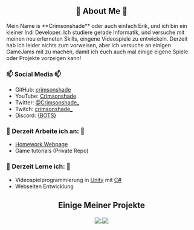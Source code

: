 <!-- Links zu projekten -->
[Workin-0]: https://github.com/crimsonshade/homework-page

<div align="center">
  <h2>👋 About Me 👋
</div>
Mein Name is **Crimsonshade** oder auch einfach Erik, und ich bin ein kleiner Indi Developer. Ich studiere gerade Informatik, und versuche mit meinen neu erlerneten Skills, eingene Videospiele zu entwickeln. Derzeit hab ich leider nichts zum vorweisen, aber ich versuche an einigen GameJams mit zu machen, damit ich euch auch mal einige eigene Spiele oder Projekte vorzeigen kann!

### 📫 Social Media 📫
- GitHub: <a href="https://github.com/crimsonshade" target="_blank">crimsonshade</a>
- YouTube: <a href="https://www.youtube.com/channel/UC2H7HblECA1_R2gWPjH26qw" target="_blank">Crimsonshade</a>
- Twitter: <a href="https://twitter.com/Crimsonshade_" target="_blank">@Crimsonshade_</a>
- Twitch: <a href="https://www.twitch.tv/crimsonshade_" target="_blank">crimsonshade_</a>
- Discord: <a href="https://discord.gg/WEZHKtQ" target="_blank">{BOTS}</a>

### 🔭 Derzeit Arbeite ich an: 🔭
- [Homework Webpage][Workin-0]
- Game tutorials (Private Repo)

### 🌱 Derzeit Lerne ich: 🌱
- Videospielprogrammierung in [Unity](https://unity.com) mit [C#](https://en.wikipedia.org/wiki/C_Sharp_%28programming_language%29)
- Webseiten Entwicklung

<div align="center">
  <h2>Einige Meiner Projekte</h2>
</div>

<div align="center">
<!--CURRENT_PROJECTS_BEGIN-->
<a href="https://github.com/crimsonshade/homework-page">
  <img align="center" src="https://github-readme-stats.vercel.app/api/pin/?username=crimsonshade&repo=homework-page&show_icons=true&theme=tokyonight" />
</a><a href="https://github.com/crimsonshade/crimsonshade">
  <img align="center" src="https://github-readme-stats.vercel.app/api/pin/?username=crimsonshade&repo=crimsonshade&show_icons=true&theme=tokyonight" />
</a><!--CURRENT_PROJECTS_END-->
</div> 
